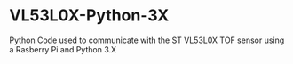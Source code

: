 # VL53L0X-Python-3X
Python Code used to communicate with the ST VL53L0X TOF sensor using a Rasberry Pi and Python 3.X
